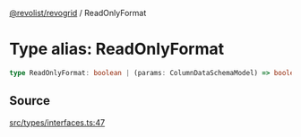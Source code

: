 [@revolist/revogrid](README.md) / ReadOnlyFormat

# Type alias: ReadOnlyFormat

```ts
type ReadOnlyFormat: boolean | (params: ColumnDataSchemaModel) => boolean;
```

## Source

[src/types/interfaces.ts:47](https://github.com/revolist/revogrid/blob/ace6403c43f42f0eb026a7e73c0ae179d3a4c66f/src/types/interfaces.ts#L47)
